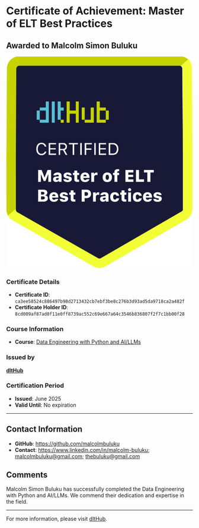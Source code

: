 
# Certificate of Achievement: Master of ELT Best Practices

## Awarded to **Malcolm Simon Buluku**

![Course Image](../badges/dlt_master_elt_best_practices_badge.png)

### Certificate Details
- **Certificate ID**: `ca3ee58524c886497b98d2713432cb7ebf3be8c276b3d93ad5da9718ca2a482f`
- **Certificate Holder ID**: `8cd009af87ad0f11e0ff8739ac552c69e667a64c3546b836807f2f7c1bb00f28`

### Course Information
- **Course**: [Data Engineering with Python and AI/LLMs](https://www.youtube.com/watch?v=T23Bs75F7ZQ)

### Issued by
[**dltHub**](https://dlthub.com/) 

### Certification Period
- **Issued**: June 2025
- **Valid Until**: No expiration

---

## Contact Information
- **GitHub**: https://github.com/malcolmbuluku
- **Contact**: https://www.linkedin.com/in/malcolm-buluku; malcolmbuluku@gmail.com; thebuluku@gmail.com

## Comments
Malcolm Simon Buluku has successfully completed the Data Engineering with Python and AI/LLMs. We commend their dedication and expertise in the field.

---

For more information, please visit [dltHub](https://dlthub.com/).
    